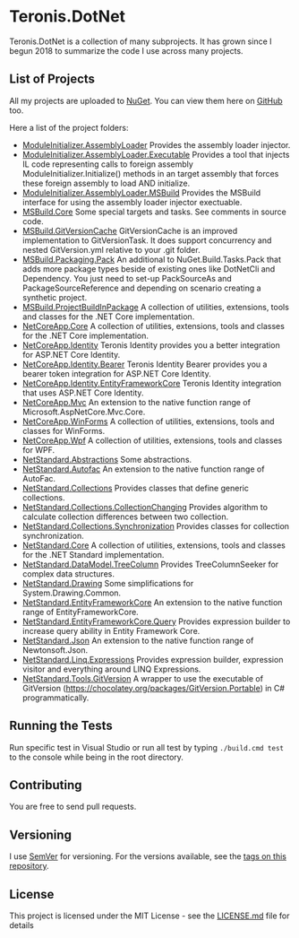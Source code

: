 # Teronis.DotNet

Teronis.DotNet is a collection of many subprojects. It has grown since I begun 2018 to summarize the code I use across many projects.

## List of Projects

All my projects are uploaded to [NuGet](https://www.nuget.org/packages?q=Teroneko+Teronis). You can view them here on [GitHub](https://github.com/teroneko/Teronis.DotNet/packages) too.

Here a list of the project folders:
- [ModuleInitializer.AssemblyLoader](https://github.com/teroneko/Teronis.DotNet/tree/develop/src/ModuleInitializer/AssemblyLoader/0) Provides the assembly loader injector.
- [ModuleInitializer.AssemblyLoader.Executable](https://github.com/teroneko/Teronis.DotNet/tree/develop/src/ModuleInitializer/AssemblyLoader/0.Executable) Provides a tool that injects IL code representing calls to foreign assembly ModuleInitializer.Initialize() methods in an target assembly that forces these foreign assembly to load AND initialize.
- [ModuleInitializer.AssemblyLoader.MSBuild](https://github.com/teroneko/Teronis.DotNet/tree/develop/src/ModuleInitializer/AssemblyLoader/0.MSBuild) Provides the MSBuild interface for using the assembly loader injector exectuable.
- [MSBuild.Core](https://github.com/teroneko/Teronis.DotNet/tree/develop/src/MSBuild/Core/Core) Some special targets and tasks. See comments in source code.
- [MSBuild.GitVersionCache](https://github.com/teroneko/Teronis.DotNet/tree/develop/src/MSBuild/Packaging/GitVersionCache/0) GitVersionCache is an improved implementation to GitVersionTask. It does support concurrency and nested GitVersion.yml relative to your .git folder.
- [MSBuild.Packaging.Pack](https://github.com/teroneko/Teronis.DotNet/tree/develop/src/MSBuild/Packaging/Pack) An additional to NuGet.Build.Tasks.Pack that adds more package types beside of existing ones like DotNetCli and Dependency.
You just need to set-up PackSourceAs and PackageSourceReference and depending on scenario creating a synthetic project.
- [MSBuild.ProjectBuildInPackage](https://github.com/teroneko/Teronis.DotNet/tree/develop/src/MSBuild/Packaging/ProjectBuildInPackage) A collection of utilities, extensions, tools and classes for the .NET Core implementation.
- [NetCoreApp.Core](https://github.com/teroneko/Teronis.DotNet/tree/develop/src/NetCoreApp/Core/Core) A collection of utilities, extensions, tools and classes for the .NET Core implementation.
- [NetCoreApp.Identity](https://github.com/teroneko/Teronis.DotNet/tree/develop/src/NetCoreApp/Identity/Identity) Teronis Identity provides you a better integration for ASP.NET Core Identity.
- [NetCoreApp.Identity.Bearer](https://github.com/teroneko/Teronis.DotNet/tree/develop/src/NetCoreApp/Identity/Bearer) Teronis Identity Bearer provides you a bearer token integration for ASP.NET Core Identity.
- [NetCoreApp.Identity.EntityFrameworkCore](https://github.com/teroneko/Teronis.DotNet/tree/develop/src/NetCoreApp/Identity/EntityFrameworkCore) Teronis Identity integration that uses ASP.NET Core Identity.
- [NetCoreApp.Mvc](https://github.com/teroneko/Teronis.DotNet/tree/develop/src/NetCoreApp/Mvc/Mvc) An extension to the native function range of Microsoft.AspNetCore.Mvc.Core.
- [NetCoreApp.WinForms](https://github.com/teroneko/Teronis.DotNet/tree/develop/src/NetCoreApp/WinForms/WinForms) A collection of utilities, extensions, tools and classes for WinForms.
- [NetCoreApp.Wpf](https://github.com/teroneko/Teronis.DotNet/tree/develop/src/NetCoreApp/Wpf/Wpf) A collection of utilities, extensions, tools and classes for WPF.
- [NetStandard.Abstractions](https://github.com/teroneko/Teronis.DotNet/tree/develop/src/NetStandard/Abstractions/Abstractions) Some abstractions.
- [NetStandard.Autofac](https://github.com/teroneko/Teronis.DotNet/tree/develop/src/NetStandard/Autofac/Autofac) An extension to the native function range of AutoFac.
- [NetStandard.Collections](https://github.com/teroneko/Teronis.DotNet/tree/develop/src/NetStandard/Collections/Collections) Provides classes that define generic collections.
- [NetStandard.Collections.CollectionChanging](https://github.com/teroneko/Teronis.DotNet/tree/develop/src/NetStandard/Collections/CollectionChanging) Provides algorithm to calculate collection differences between two collection.
- [NetStandard.Collections.Synchronization](https://github.com/teroneko/Teronis.DotNet/tree/develop/src/NetStandard/Collections/Synchronization) Provides classes for collection synchronization.
- [NetStandard.Core](https://github.com/teroneko/Teronis.DotNet/tree/develop/src/NetStandard/Core/Core) A collection of utilities, extensions, tools and classes for the .NET Standard implementation.
- [NetStandard.DataModel.TreeColumn](https://github.com/teroneko/Teronis.DotNet/tree/develop/src/NetStandard/DataModel/TreeColumn) Provides TreeColumnSeeker for complex data structures.
- [NetStandard.Drawing](https://github.com/teroneko/Teronis.DotNet/tree/develop/src/NetStandard/Drawing/Drawing) Some simplifications for System.Drawing.Common.
- [NetStandard.EntityFrameworkCore](https://github.com/teroneko/Teronis.DotNet/tree/develop/src/NetStandard/EntityFrameworkCore/EntityFrameworkCore) An extension to the native function range of EntityFrameworkCore.
- [NetStandard.EntityFrameworkCore.Query](https://github.com/teroneko/Teronis.DotNet/tree/develop/src/NetStandard/EntityFrameworkCore/Query) Provides expression builder to increase query ability in Entity Framework Core.
- [NetStandard.Json](https://github.com/teroneko/Teronis.DotNet/tree/develop/src/NetStandard/Json/Json) An extension to the native function range of Newtonsoft.Json.
- [NetStandard.Linq.Expressions](https://github.com/teroneko/Teronis.DotNet/tree/develop/src/NetStandard/Linq/Expressions/Expressions) Provides expression builder, expression visitor and everything around LINQ Expressions.
- [NetStandard.Tools.GitVersion](https://github.com/teroneko/Teronis.DotNet/tree/develop/src/NetStandard/Tools/GitVersion/GitVersion) A wrapper to use the executable of GitVersion (https://chocolatey.org/packages/GitVersion.Portable) in C# programmatically.

## Running the Tests

Run specific test in Visual Studio or run all test by typing `./build.cmd test` to the console while being in the root directory.

## Contributing

You are free to send pull requests.

## Versioning

I use [SemVer](http://semver.org/) for versioning. For the versions available, see the [tags on this repository](https://github.com/teroneko/Teronis.DotNet/tags).

## License

This project is licensed under the MIT License - see the [LICENSE.md](LICENSE.md) file for details